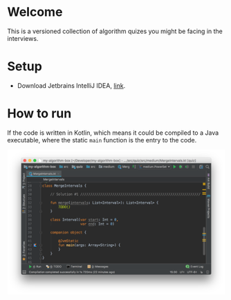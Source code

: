 # Welcome

This is a versioned collection of algorithm quizes you might be facing in the interviews.

# Setup

- Download Jetbrains IntelliJ IDEA, [link](https://www.jetbrains.com/idea/download/#section=mac).

# How to run

If the code is written in Kotlin, which means it could be compiled to a Java executable, where the static `main` function is the entry to the code.

![](docs/sample_of_how_to_run_the_code_in_jetbrains_idea.png)
